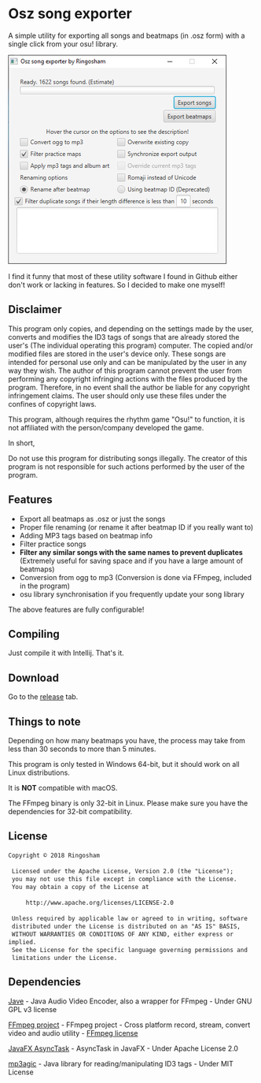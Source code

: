 # Osz song exporter
A simple utility for exporting all songs and beatmaps (in .osz form) with a single click from your osu! library.

![Screenshot](docs/screenshot.png)

I find it funny that most of these utility software I found in Github either don't work or lacking in features. So I decided to make one myself!
## Disclaimer
This program only copies, and depending on the settings made by the user, converts and modifies the ID3 tags of songs that are already stored the user's (The individual operating this program) computer. The copied and/or modified files are stored in the user's device only. These songs are intended for personal use only and can be manipulated by the user in any way they wish. The author of this program cannot prevent the user from performing any copyright infringing actions with the files produced by the program. Therefore, in no event shall the author be liable for any copyright infringement claims. The user should only use these files under the confines of copyright laws.

This program, although requires the rhythm game "Osu!" to function, it is not affiliated with the person/company developed the game.

In short,

Do not use this program for distributing songs illegally. The creator of this program is not responsible for such actions performed by the user of the program. 
## Features
* Export all beatmaps as .osz or just the songs
* Proper file renaming (or rename it after beatmap ID if you really want to)
* Adding MP3 tags based on beatmap info
* Filter practice songs
* **Filter any similar songs with the same names to prevent duplicates** (Extremely useful for saving space and if you have a large amount of beatmaps) 
* Conversion from ogg to mp3 (Conversion is done via FFmpeg, included in the program)
* osu library synchronisation if you frequently update your song library

The above features are fully configurable!
## Compiling
Just compile it with Intellij. That's it.

## Download
Go to the [release](https://github.com/ringosham/Osu-Exporter/releases) tab.

## Things to note
Depending on how many beatmaps you have, the process may take from less than 30 seconds to more than 5 minutes.

This program is only tested in Windows 64-bit, but it should work on all Linux distributions.

It is **NOT** compatible with macOS.

The FFmpeg binary is only 32-bit in Linux. Please make sure you have the dependencies for 32-bit compatibility.
## License
```
Copyright © 2018 Ringosham
 
 Licensed under the Apache License, Version 2.0 (the "License");
 you may not use this file except in compliance with the License.
 You may obtain a copy of the License at
 
     http://www.apache.org/licenses/LICENSE-2.0
 
 Unless required by applicable law or agreed to in writing, software
 distributed under the License is distributed on an "AS IS" BASIS,
 WITHOUT WARRANTIES OR CONDITIONS OF ANY KIND, either express or implied.
 See the License for the specific language governing permissions and
 limitations under the License.
 ```
## Dependencies

[Jave](http://www.sauronsoftware.it/projects/jave/index.php) - Java Audio Video Encoder, also a wrapper for FFmpeg - Under GNU GPL v3 license

[FFmpeg project](https://ffmpeg.org) - FFmpeg project - Cross platform record, stream, convert video and audio utility - [FFmpeg license](https://ffmpeg.org/legal.html)

[JavaFX AsyncTask](https://github.com/victorlaerte/javafx-asynctask) - AsyncTask in JavaFX - Under Apache License 2.0

[mp3agic](https://github.com/mpatric/mp3agic) - Java library for reading/manipulating ID3 tags - Under MIT License
